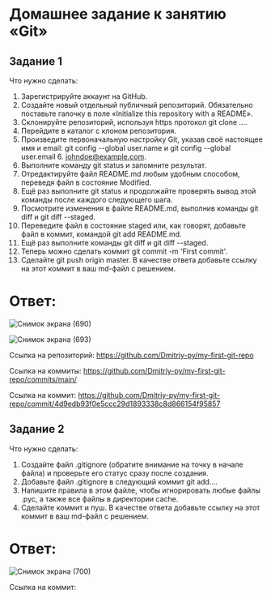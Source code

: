 # Домашнее задание к занятию «Git»


## Задание 1
Что нужно сделать:

1. Зарегистрируйте аккаунт на GitHub.
2. Создайте новый отдельный публичный репозиторий. Обязательно поставьте галочку в поле «Initialize this repository with a README».
3. Склонируйте репозиторий, используя https протокол git clone ....
4. Перейдите в каталог с клоном репозитория.
5. Произведите первоначальную настройку Git, указав своё настоящее имя и email: git config --global user.name и git config --global user.email 6. johndoe@example.com.
6. Выполните команду git status и запомните результат.
7. Отредактируйте файл README.md любым удобным способом, переведя файл в состояние Modified.
8. Ещё раз выполните git status и продолжайте проверять вывод этой команды после каждого следующего шага.
9. Посмотрите изменения в файле README.md, выполнив команды git diff и git diff --staged.
10. Переведите файл в состояние staged или, как говорят, добавьте файл в коммит, командой git add README.md.
11. Ещё раз выполните команды git diff и git diff --staged.
12. Теперь можно сделать коммит git commit -m 'First commit'.
13. Сделайте git push origin master.
В качестве ответа добавьте ссылку на этот коммит в ваш md-файл с решением.


# Ответ:

![Снимок экрана (690)](https://github.com/user-attachments/assets/c7e52cf5-a77c-4750-a363-134a7b58b807)

![Снимок экрана (693)](https://github.com/user-attachments/assets/160451be-1d21-4a24-81ec-9e1bfdb5ca50)

Ссылка на репозиторий:     https://github.com/Dmitriy-py/my-first-git-repo

Ссылка на коммиты:         https://github.com/Dmitriy-py/my-first-git-repo/commits/main/

Ссылка на коммит:          https://github.com/Dmitriy-py/my-first-git-repo/commit/4d9edb93f0e5ccc29d1893338c8d866154f95857




## Задание 2
Что нужно сделать:

1. Создайте файл .gitignore (обратите внимание на точку в начале файла) и проверьте его статус сразу после создания.
2. Добавьте файл .gitignore в следующий коммит git add....
3. Напишите правила в этом файле, чтобы игнорировать любые файлы .pyc, а также все файлы в директории cache.
4. Сделайте коммит и пуш.
В качестве ответа добавьте ссылку на этот коммит в ваш md-файл с решением.


# Ответ:

![Снимок экрана (700)](https://github.com/user-attachments/assets/5f88d0c4-0c0d-4fea-a0fd-98367b25c39f)

Ссылка на коммит:     

